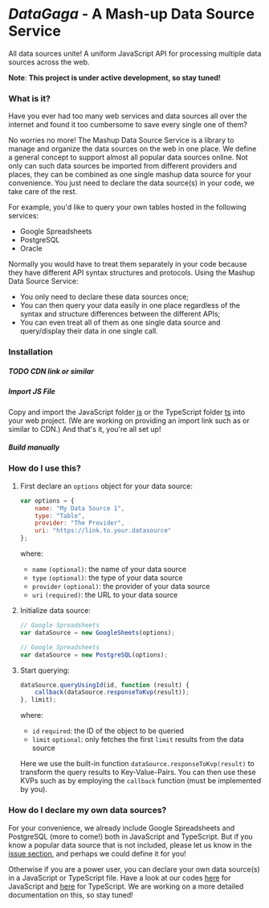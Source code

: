 # ***DataGaga*** - A Mash-up Data Source Service 
All data sources unite! 
A uniform JavaScript API for processing multiple data sources across the web.

**Note**: **This project is under active development, so stay tuned!**

### What is it?
Have you ever had too many web services and data sources all over the internet 
and found it too cumbersome to save every single one of them?

No worries no more! The Mashup Data Source Service is a library to manage and organize the 
data sources on the web in one place. 
We define a general concept to support almost all popular data sources online. 
Not only can such data sources be imported from different providers and places, 
they can be combined as one single mashup data source for your convenience.
You just need to declare the data source(s) in your code, we take care of the rest.

For example, you'd like to query your own tables hosted in the following services:
+ Google Spreadsheets
+ PostgreSQL
+ Oracle

Normally you would have to treat them separately in your code because 
they have different API syntax structures and protocols.
Using the Mashup Data Source Service: 
+ You only need to declare these data sources once;
+ You can then query your data easily in one place regardless of the syntax 
and structure differences between the different APIs;
+ You can even treat all of them as one single data source and query/display their data in one single call.

### Installation

##### TODO CDN link or similar

##### Import JS File
Copy and import the JavaScript folder [js](src/js) or the TypeScript folder [ts](src/ts) into your web project. 
(We are working on providing an import link such as or similar to CDN.) And that's it, you're all set up!

##### Build manually

[comment]: <> (TODO Provide a CDN link.)

### How do I use this?
1. First declare an ``options`` object for your data source:
    ```javascript
    var options = {
        name: "My Data Source 1",
        type: "Table",
        provider: "The Provider",
        uri: "https://link.to.your.datasource"
    };
    ```
    where:
    + ``name`` ``(optional)``: the name of your data source 
    + ``type`` ``(optional)``: the type of your data source
    + ``provider`` ``(optional)``: the provider of your data source
    + ``uri`` ``(required)``: the URL to your data source

    [comment]: <> (TODO Provide a more detailed documentation on the options.)

1. Initialize data source:
    ```javascript
    // Google Spreadsheets
    var dataSource = new GoogleSheets(options);
    
    // Google Spreadsheets
    var dataSource = new PostgreSQL(options);
    ```
   
   [comment]: <> (TODO Provide a more detailed documentation on the parameters of the constructors.)

1. Start querying:
    ```javascript
    dataSource.queryUsingId(id, function (result) {
        callback(dataSource.responseToKvp(result));
    }, limit);
    ```
    where:
    + ``id`` ``required``: the ID of the object to be queried
    + ``limit`` ``optional``: only fetches the first ``limit`` results from the data source
    
    Here we use the built-in function ```dataSource.responseToKvp(result)``` 
    to transform the query results to Key-Value-Pairs.
    You can then use these KVPs such as by employing the ``callback`` function (must be implemented by you).
    
    [comment]: <> (TODO Provide a more detailed documentation on the structure of the KVPs.)
    
    [comment]: <> (TODO Provide a more detailed documentation on functions responseToKVP and others.)
    
    [comment]: <> (TODO Provide a more detailed documentation on functions queryUsingId and others.)

[comment]: <> (TODO Provide a more detailed documentation on the getCapabilities.)

### How do I declare my own data sources?
For your convenience, we already include Google Spreadsheets and PostgreSQL (more to come!) both in JavaScript and TypeScript.
But if you know a popular data source that is not included, please let us know in the 
[issue section](https://github.com/tum-gis/mashup-data-source-service/issues), 
and perhaps we could define it for you!

Otherwise if you are a power user, you can declare your own data source(s) in a JavaScript or TypeScript file. 
Have a look at our codes [here](src/js/application) for JavaScript and [here](src/ts/application) for TypeScript.
We are working on a more detailed documentation on this, so stay tuned!

[comment]: <> (TODO Provide a more detailed documentation on how to declare own data sources.)


